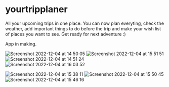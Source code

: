 # yourtripplaner

All your upcoming trips in one place. You can now plan everyting, check the weather, add important things to do before the trip and make your wish list of places you want to see. Get ready for next adventure :)

App in making.

![Screenshot 2022-12-04 at 14 50 05](https://user-images.githubusercontent.com/101131441/205498457-36f93315-d690-4644-afa9-3cedfb6c8c18.png)
![Screenshot 2022-12-04 at 15 51 51](https://user-images.githubusercontent.com/101131441/205498458-a4b41529-89d2-4c9a-bdd8-f503e3581dcf.png)
![Screenshot 2022-12-04 at 14 51 24](https://user-images.githubusercontent.com/101131441/205498465-cbeacaef-3972-4efc-900b-62c75ae3500d.png)
![Screenshot 2022-12-04 at 16 03 52](https://user-images.githubusercontent.com/101131441/205498477-1740140d-4f82-4e38-b5c8-2e8cd78b5230.png)

![Screenshot 2022-12-04 at 15 38 11](https://user-images.githubusercontent.com/101131441/205498487-f3ec218d-e2bb-4ffa-a6f5-396c40904b8f.png)
![Screenshot 2022-12-04 at 15 50 45](https://user-images.githubusercontent.com/101131441/205498494-010d5528-02ef-4820-9367-5f83156b373a.png)
![Screenshot 2022-12-04 at 15 46 16](https://user-images.githubusercontent.com/101131441/205498503-1e373ff5-7e46-4459-b297-1856e7ee12fb.png)








